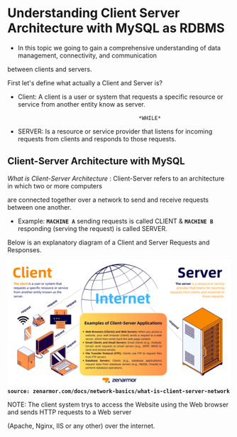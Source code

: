 # Understanding Client Server Architecture with MySQL as RDBMS

- In this topic we going to gain a comprehensive understanding of data management, connectivity, and communication

between clients and servers.

First let's define what actually a Client and Server is?

- Client: A client is a user or system that requests a specific resource or service from another entity know as server.

                                            *WHILE*

- SERVER: Is a resource or service provider that listens for incoming requests from clients and responds to those requests.                                        

## Client-Server Architecture with MySQL

*What is Client-Server Architecture* : Client-Server refers to an architecture in which two or more computers

are connected together over a network to send and receive requests between one another.

- Example: **`MACHINE A`** sending requests is called CLIENT & **`MACHINE B`** responding (serving the request) is called SERVER. 

Below is an explanatory diagram of a Client and Server Requests and Responses.

![Alt text](Images/client-server-network.png)
**`source: zenarmor.com/docs/network-basics/what-is-client-server-network`**

NOTE: The client system trys to access the Website using the Web browser and sends HTTP requests to a Web server 

(Apache, Nginx, IIS or any other) over the internet.



